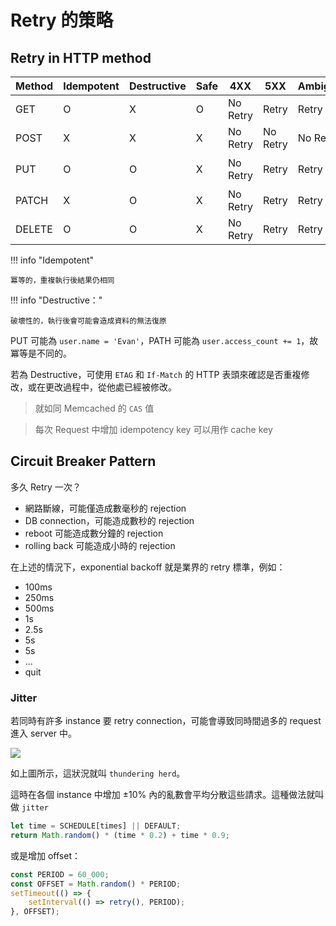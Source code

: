# Retry 的策略

## Retry in HTTP method

| Method | Idempotent | Destructive | Safe | 4XX      | 5XX      | Ambiguous | Purpose        |
| ------ | ---------- | ----------- | ---- | -------- | -------- | --------- | -------------- |
| GET    | O          | X           | O    | No Retry | Retry    | Retry     | 取得資料       |
| POST   | X          | X           | X    | No Retry | No Retry | No Retry  | 建立資料       |
| PUT    | O          | O           | X    | No Retry | Retry    | Retry     | 建立或編輯資料 |
| PATCH  | X          | O           | X    | No Retry | Retry    | Retry     | 編輯資料       |
| DELETE | O          | O           | X    | No Retry | Retry    | Retry     | 刪除資料       |

!!! info "Idempotent"

    冪等的，重複執行後結果仍相同

!!! info "Destructive："

    破壞性的，執行後會可能會造成資料的無法復原

PUT 可能為 `user.name = 'Evan'`，PATH 可能為 `user.access_count += 1`，故冪等是不同的。

若為 Destructive，可使用 `ETAG` 和 `If-Match` 的 HTTP 表頭來確認是否重複修改，或在更改過程中，從他處已經被修改。

> 就如同 Memcached 的 `CAS` 值

> 每次 Request 中增加 idempotency key 可以用作 cache key

## Circuit Breaker Pattern

多久 Retry 一次？

- 網路斷線，可能僅造成數毫秒的 rejection
- DB connection，可能造成數秒的 rejection
- reboot 可能造成數分鐘的 rejection
- rolling back 可能造成小時的 rejection

在上述的情況下，exponential backoff 就是業界的 retry 標準，例如：

- 100ms
- 250ms
- 500ms
- 1s
- 2.5s
- 5s
- 5s
- ...
- quit

### Jitter

若同時有許多 instance 要 retry connection，可能會導致同時間過多的 request 進入 server 中。

![](https://i.imgur.com/kBdS63z.png)

如上圖所示，這狀況就叫 `thundering herd`。

這時在各個 instance 中增加 ±10% 內的亂數會平均分散這些請求。這種做法就叫做 `jitter`

```javascript
let time = SCHEDULE[times] || DEFAULT;
return Math.random() * (time * 0.2) + time * 0.9;
```

或是增加 offset：

```javascript
const PERIOD = 60_000;
const OFFSET = Math.random() * PERIOD;
setTimeout(() => {
    setInterval(() => retry(), PERIOD);
}, OFFSET);
```
